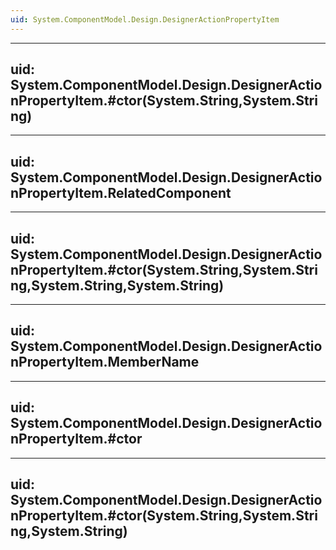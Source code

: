 ```yaml
---
uid: System.ComponentModel.Design.DesignerActionPropertyItem
---
```


---
uid: System.ComponentModel.Design.DesignerActionPropertyItem.#ctor(System.String,System.String)
---

---
uid: System.ComponentModel.Design.DesignerActionPropertyItem.RelatedComponent
---

---
uid: System.ComponentModel.Design.DesignerActionPropertyItem.#ctor(System.String,System.String,System.String,System.String)
---

---
uid: System.ComponentModel.Design.DesignerActionPropertyItem.MemberName
---

---
uid: System.ComponentModel.Design.DesignerActionPropertyItem.#ctor
---

---
uid: System.ComponentModel.Design.DesignerActionPropertyItem.#ctor(System.String,System.String,System.String)
---
